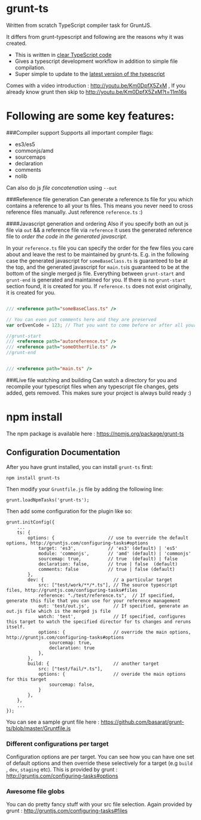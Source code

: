 grunt-ts
================
Written from scratch TypeScript compiler task for GruntJS. 

It differs from grunt-typescript and following are the reasons why it was created. 

- This is written in [clear TypeScript code](https://github.com/basarat/grunt-ts/blob/master/tasks/ts.ts)
- Gives a typescript development workflow in addition to simple file compilation. 
- Super simple to update to the [latest version of the typescript](https://github.com/basarat/grunt-ts/commit/6636f95b9d45b69e64771c603d3b08ec829e01e6)

Comes with a video introduction : http://youtu.be/Km0DpfX5ZxM , 
If you already know grunt then skip to http://youtu.be/Km0DpfX5ZxM?t=11m16s

Following are some key features: 
======================

###Compiler support 
Supports all important compiler flags: 

- es3/es5
- commonjs/amd
- sourcemaps
- declaration
- comments
- nolib 
 
Can also do js *file concatenation* using `--out`


###Reference file generation 
Can generate a reference.ts file for you which contains a reference to all your ts files.
This means you never need to cross reference files manually. Just reference `reference.ts` :) 


####Javascript generation and ordering
Also if you specify both an out js file via `out` && a reference file via `reference` 
it uses the generated reference file to *order the code in the generated javascript*. 

In your `reference.ts` file you can specify the order for the few files you care about
and leave the rest to be maintained by grunt-ts. 
E.g. in the following case the generated javascript for `someBaseClass.ts` is guaranteed to be at the top,
and the generated javascript for  `main.ts`is guaranteed to be at the bottom of the single merged js file. 
Everything between `grunt-start` and `grunt-end` is generated and maintained
for you. If there is no `grunt-start` section found, it is created for you. If `reference.ts` does not 
exist originally, it is created for you. 

```typescript

/// <reference path="someBaseClass.ts" />

// You can even put comments here and they are preserved
var orEvenCode = 123; // That you want to come before or after all your files

//grunt-start
/// <reference path="autoreference.ts" />
/// <reference path="someOtherFile.ts" />
//grunt-end


/// <reference path="main.ts" />
```
###Live file watching and building
Can watch a directory for you and recompile your typescript files when any typescript file changes, gets added, gets removed. 
This makes sure your project is always build ready :) 

npm install
======================

The npm package is available here : https://npmjs.org/package/grunt-ts

## Configuration Documentation
After you have grunt installed, you can install `grunt-ts` first:

    npm install grunt-ts

Then modify your `Gruntfile.js` file by adding the following line:

    grunt.loadNpmTasks('grunt-ts');

Then add some configuration for the plugin like so:

    grunt.initConfig({
        ...
        ts: {
            options: {                    // use to override the default options, http://gruntjs.com/configuring-tasks#options
                target: 'es3',            // 'es3' (default) | 'es5'
                module: 'commonjs',       // 'amd' (default) | 'commonjs'
                sourcemap: true,          // true  (default) | false
                declaration: false,       // true | false  (default)                
                comments: false           // true | false (default)
            },
            dev: {                          // a particular target   
                src: ["test/work/**/*.ts"], // The source typescript files, http://gruntjs.com/configuring-tasks#files
                reference: "./test/reference.ts",  // If specified, generate this file that you can use for your reference management
                out: 'test/out.js',         // If specified, generate an out.js file which is the merged js file     
                watch: 'test',              // If specified, configures this target to watch the specified director for ts changes and reruns itself.
                options: {                  // override the main options, http://gruntjs.com/configuring-tasks#options
                    sourcemap: true,
                    declaration: true
                },
            },
            build: {                        // another target 
                src: ["test/fail/*.ts"],
                options: {                  // overide the main options for this target 
                    sourcemap: false,
                }
            },
        },
        ...
    });
    
You can see a sample grunt file here : https://github.com/basarat/grunt-ts/blob/master/Gruntfile.js
   
### Different configurations per target   
Configuration options are per target. You can see how you can have one set of default options and then override
these selectively for a target (e.g `build` , `dev`, `staging` etc).
This is provided by grunt : http://gruntjs.com/configuring-tasks#options

### Awesome file globs
You can do pretty fancy stuff with your src file selection. 
Again provided by grunt : http://gruntjs.com/configuring-tasks#files
